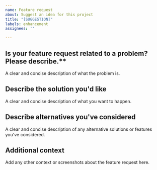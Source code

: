```yaml
---
name: Feature request
about: Suggest an idea for this project
title: "[SUGGESTION]"
labels: enhancement
assignees: ''

---
```


## Is your feature request related to a problem? Please describe.**
A clear and concise description of what the problem is. 

## Describe the solution you'd like
A clear and concise description of what you want to happen.

## Describe alternatives you've considered
A clear and concise description of any alternative solutions or features you've considered.

## Additional context
Add any other context or screenshots about the feature request here.
